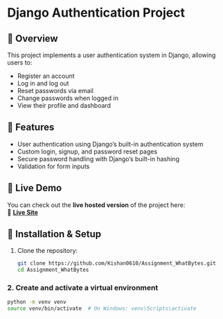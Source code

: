 # **Django Authentication Project**

## 🔹 Overview  
This project implements a user authentication system in Django, allowing users to:  
- Register an account  
- Log in and log out  
- Reset passwords via email  
- Change passwords when logged in  
- View their profile and dashboard  

## 🔹 Features  
- User authentication using Django’s built-in authentication system  
- Custom login, signup, and password reset pages  
- Secure password handling with Django’s built-in hashing  
- Validation for form inputs  

## 🔹 Live Demo  
You can check out the **live hosted version** of the project here:  
🔗 **[Live Site](https://deployedbykishan.pythonanywhere.com/)**  

## 🔹 Installation & Setup  
1. Clone the repository:  
   ```sh
   git clone https://github.com/Kishan0610/Assignment_WhatBytes.git
   cd Assignment_WhatBytes

### **2. Create and activate a virtual environment**  
```sh
python -m venv venv
source venv/bin/activate  # On Windows: venv\Scripts\activate
